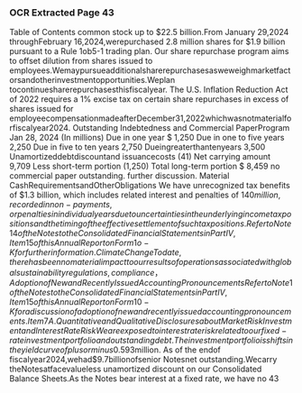 ### OCR Extracted Page 43

Table of Contents
common stock up to $22.5 billion.From January 29,2024 throughFebruary 16,2024,werepurchased 2.8 million shares for $1.9
billion pursuant to a Rule 1ob5-1 trading plan. Our share repurchase program aims to offset dilution from shares issued to
employees.Wemaypursueadditionalsharerepurchasesasweweighmarketfactorsandotherinvestmentopportunities.Weplan
tocontinuesharerepurchasesthisfiscalyear.
The U.S. Inflation Reduction Act of 2022 requires a 1% excise tax on certain share repurchases in excess of shares issued for
employeecompensationmadeafterDecember31,2022whichwasnotmaterialforfiscalyear2024.
Outstanding Indebtedness and Commercial PaperProgram
Jan 28, 2024
(In millions)
Due in one year
$
1,250
Due in one to five years
2,250
Due in five to ten years
2,750
Dueingreaterthantenyears
3,500
Unamortizeddebtdiscountand issuancecosts
(41)
Net carrying amount
9,709
Less short-term portion
(1,250)
Total long-term portion
$
8,459
no commercial paper outstanding.
further discussion.
Material CashRequirementsandOtherObligations
We have unrecognized tax benefits of $1.3 billion, which includes related interest and penalties of $140 million, recorded in non-
payments,or penalties in individual years due to uncertainties in the underlying income taxpositions and the timing of the effective
settlementofsuch taxpositions.Refer toNote14of theNotes totheConsolidatedFinancialStatements inPart IV, Item15of this
AnnualReportonForm1o-Kforfurtherinformation.
Climate Change
Todate,therehasbeennomaterialimpacttoourresultsofoperationsassociatedwithglobalsustainabilityregulations,compliance，
AdoptionofNewandRecentlyIssuedAccountingPronouncements
Refer toNote 1 of theNotes totheConsolidated FinancialStatements inPart IV,Item15of this Annual Report onForm10-Kfor a
discussionofadoptionofnewandrecentlyissuedaccountingpronouncements.
Item7A.Quantitative and QualitativeDisclosures about MarketRisk
Investment and InterestRateRisk
Weareexposedtointerestrateriskrelatedtoour fixed-rate investment portfolio and outstandingdebt.The investmentportfoliois
shiftsintheyieldcurveofplusorminus0.5%wouldresult inachangeinfairvaluefortheseinvestmentsof$93million.
As of the endof fiscalyear2024,wehad$9.7billionofsenior Notesnet outstanding.Wecarry theNotesatfacevalueless
unamortized discount on our Consolidated Balance Sheets.As the Notes bear interest at a fixed rate, we have no
43